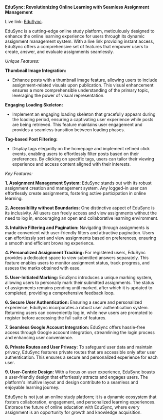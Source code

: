 **EduSync: Revolutionizing Online Learning with Seamless Assignment Management**

Live link: [EduSync](https://edusync-7a3f5.web.app/).

EduSync is a cutting-edge online study platform, meticulously designed to enhance the online learning experience for users through its dynamic assignment management system. With a live link providing instant access, EduSync offers a comprehensive set of features that empower users to create, answer, and evaluate assignments seamlessly.

*Unique Features:*

**Thumbnail Image Integration:**
   - Enhance posts with a thumbnail image feature, allowing users to include assignment-related visuals upon publication. This visual enhancement ensures a more comprehensible understanding of the primary topic, leveraging the power of visual representation.

**Engaging Loading Skeleton:**
   - Implement an engaging loading skeleton that gracefully appears during the loading period, ensuring a captivating user experience while posts are being retrieved. This feature maintains user engagement and provides a seamless transition between loading phases.

**Tag-based Post Filtering:**
   - Display tags elegantly on the homepage and implement refined click events, enabling users to effortlessly filter posts based on their preferences. By clicking on specific tags, users can tailor their viewing experience and access content aligned with their interests.

*Key Features:*

**1. Assignment Management System:**
EduSync stands out with its robust assignment creation and management system. Any logged-in user can effortlessly create assignments, fostering active participation in online learning.

**2. Accessibility without Boundaries:**
One distinctive aspect of EduSync is its inclusivity. All users can freely access and view assignments without the need to log in, encouraging an open and collaborative learning environment.

**3. Intuitive Filtering and Pagination:**
Navigating through assignments is made convenient with user-friendly filters and attractive pagination. Users can effortlessly sort and view assignments based on preferences, ensuring a smooth and efficient browsing experience.

**4. Personalized Assignment Tracking:**
For registered users, EduSync provides a dedicated space to view submitted answers separately. This feature enables users to monitor assignment status, track progress, and assess the marks obtained with ease.

**5. User-Initiated Marking:**
EduSync introduces a unique marking system, allowing users to personally mark their submitted assignments. The status of assignments remains pending until marked, after which it is updated to completed, providing a comprehensive feedback loop.

**6. Secure User Authentication:**
Ensuring a secure and personalized experience, EduSync incorporates a robust user authentication system. Returning users can conveniently log in, while new users are prompted to register before accessing the full suite of features.

**7. Seamless Google Account Integration:**
EduSync offers hassle-free access through Google account integration, streamlining the login process and enhancing user convenience.

**8. Private Routes and User Privacy:**
To safeguard user data and maintain privacy, EduSync features private routes that are accessible only after user authentication. This ensures a secure and personalized experience for each user.

**9. User-Centric Design:**
With a focus on user experience, EduSync boasts a user-friendly design that effortlessly attracts and engages users. The platform's intuitive layout and design contribute to a seamless and enjoyable learning journey.

EduSync is not just an online study platform; it is a dynamic ecosystem that fosters collaboration, engagement, and personalized learning experiences. Embrace the future of online education with EduSync, where every assignment is an opportunity for growth and knowledge acquisition.